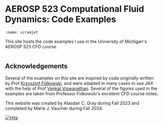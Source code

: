 # AEROSP 523 Computational Fluid Dynamics: Code Examples

```{figure} images/scramjet.png
:name: scramjet
```

This site hosts the code examples I use in the University of Michigan's AEROSP 523 CFD course.

```{tableofcontents}
```

## Acknowledgements

Several of the examples on this site are inspired by code originally written by Prof [Krzysztof Fidkowski](http://www-personal.umich.edu/~kfid/), and were adapted in many cases to use JAX with the help of Prof [Venkat Viswanathan](https://aero.engin.umich.edu/people/viswanathan-venkat/).
Several of the figures used in the examples are taken from Professor Fidkowski's excellent CFD course notes.

This website was created by Alasdair C. Gray during Fall 2023 and completed by Marie J. Vaucher during Fall 2024.

[![Hits](https://hits.seeyoufarm.com/api/count/incr/badge.svg?url=https%3A%2F%2Fa-cgray.github.io%2FAE523-Fall23%2Fintro.html&count_bg=%2379C83D&title_bg=%23555555&icon=&icon_color=%23E7E7E7&title=Page+views&edge_flat=true)](https://hits.seeyoufarm.com)
